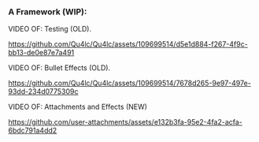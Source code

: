 ### A Framework (WIP):
VIDEO OF: Testing (OLD). 

https://github.com/Qu4lc/Qu4lc/assets/109699514/d5e1d884-f267-4f9c-bb13-de0e87e7a491

VIDEO OF: Bullet Effects (OLD).

https://github.com/Qu4lc/Qu4lc/assets/109699514/7678d265-9e97-497e-93dd-234d0775309c

VIDEO OF: Attachments and Effects (NEW)

https://github.com/user-attachments/assets/e132b3fa-95e2-4fa2-acfa-6bdc791a4dd2